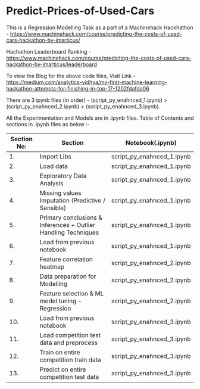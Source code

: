 # Predict-Prices-of-Used-Cars
This is a Regression Modelling Task as a part of a Machinehack Hackhathon - https://www.machinehack.com/course/predicting-the-costs-of-used-cars-hackathon-by-imarticus/

Hachathon Leaderboard Ranking - https://www.machinehack.com/course/predicting-the-costs-of-used-cars-hackathon-by-imarticus/leaderboard

To view the Blog for the above code files, Visit Link - https://medium.com/analytics-vidhya/my-first-machine-learning-hackathon-attempts-for-finishing-in-top-17-1202fdafda06

There are 3 ipynb files (in order) - (script_py_enahnced_1.ipynb) > (script_py_enahnced_2.ipynb) > (script_py_enahnced_3.ipynb).

All the Experimentation and Models are in .ipynb files. Table of Contents and sections in .ipynb files as below :-

| Section No: | Section  | Notebook(.ipynb) |
| ----  | --------- | ------------- |
| 1.    | Import Libs|  script_py_enahnced_1.ipynb |
| 2.    | Load data|  script_py_enahnced_1.ipynb |
| 3.    | Exploratory Data Analysis|  script_py_enahnced_1.ipynb |
| 4.    | Missing values Imputation (Predictive / Sensible)|  script_py_enahnced_1.ipynb |
| 5.    | Primary conclusions & Inferences + Outlier Handling Techniques|  script_py_enahnced_1.ipynb |
| 6.    | Load from previous notebook|  script_py_enahnced_1.ipynb |
| 7.    | Feature correlation heatmap|  script_py_enahnced_2.ipynb |
| 8.    | Data preparation for Modelling|  script_py_enahnced_2.ipynb |
| 9.    | Feature selection & ML model tuning - Regression|  script_py_enahnced_2.ipynb |
| 10.    | Load from previous notebook|  script_py_enahnced_3.ipynb |
| 11.    | Load competition test data and preprocess|  script_py_enahnced_3.ipynb |
| 12.    | Train on entire competition train data|  script_py_enahnced_3.ipynb |
| 13.    | Predict on entire competition test data|  script_py_enahnced_3.ipynb |


